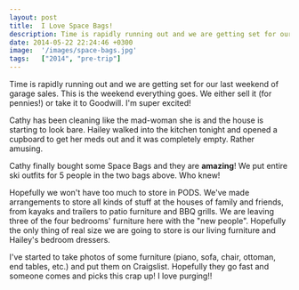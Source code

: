 ```yaml
---
layout: post
title:  I Love Space Bags!
description: Time is rapidly running out and we are getting set for our last weekend of...
date: 2014-05-22 22:24:46 +0300
image:  '/images/space-bags.jpg'
tags:   ["2014", "pre-trip"]
---
```

<p>Time is rapidly running out and we are getting set for our last weekend of garage sales. This is the weekend everything goes. We either sell it (for pennies!) or take it to Goodwill. I'm super excited!</p>
<p>Cathy has been cleaning like the mad-woman she is and the house is starting to look bare. Hailey walked into the kitchen tonight and opened a cupboard to get her meds out and it was completely empty. Rather amusing.</p>
<p>Cathy finally bought some Space Bags and they are <strong>amazing</strong>! We put entire ski outfits for 5 people in the two bags above. Who knew!</p>
<p>Hopefully we won't have too much to store in PODS. We've made arrangements to store all kinds of stuff at the houses of family and friends, from kayaks and trailers to patio furniture and BBQ grills. We are leaving three of the four bedrooms' furniture here with the &quot;new people&quot;. Hopefully the only thing of real size we are going to store is our living furniture and Hailey's bedroom dressers.</p>
<p>I've started to take photos of some furniture (piano, sofa, chair, ottoman, end tables, etc.) and put them on Craigslist. Hopefully they go fast and someone comes and picks this crap up! I love purging!!</p>

